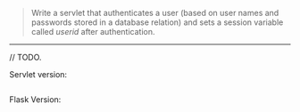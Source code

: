 > Write a servlet that authenticates a user (based on user names and 
> passwords stored in a database relation) and sets a session variable called
> _userid_ after authentication. 

--------------------------------

// TODO. 

Servlet version: 

```java

```

Flask Version: 

```python

```